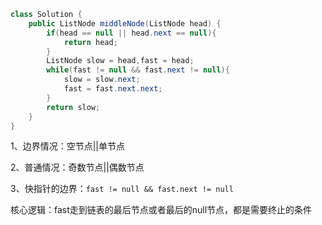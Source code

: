 ```java
class Solution {
    public ListNode middleNode(ListNode head) {
        if(head == null || head.next == null){
            return head;
        }
        ListNode slow = head,fast = head;
        while(fast != null && fast.next != null){
            slow = slow.next;
            fast = fast.next.next;
        }
        return slow;
    }
}
```

1、边界情况：空节点||单节点

2、普通情况：奇数节点||偶数节点

3、快指针的边界：`fast != null && fast.next != null`

核心逻辑：fast走到链表的最后节点或者最后的null节点，都是需要终止的条件







































